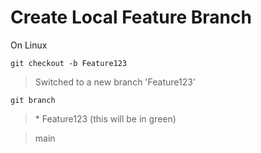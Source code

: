 # Create Local Feature Branch
On Linux

```
git checkout -b Feature123
```

> Switched to a new branch 'Feature123'

```
git branch
```

> \* Feature123 (this will be in green)

> main